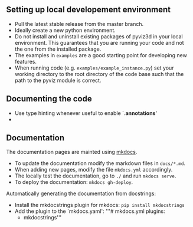

## Setting up local developement environment
- Pull the latest stable release from the master branch.
- Ideally create a new python environment.
- Do not install and uninstall existing packages of pyviz3d in your local environment. This guarantees that you are running your code and not the one from the installed package.
- The examples in `examples` are a good starting point for developing new features.
- When running code (e.g. `examples/example_instance.py`) set your working directory to the root directory of the code base such that the path to the pyviz module is correct.

## Documenting the code
- Use type hinting whenever useful to enable `<name>.__annotations__'
- 

## Documentation
The documentation pages are mainted using [mkdocs](https://www.mkdocs.org/).

* To update the documentation modify the markdown files in `docs/*.md`.
* When adding new pages, modify the file `mkdocs.yml` accordingly.
* The locally test the documentation, go to `./` and run `mkdocs serve`. 
* To deploy the documentation: `mkdocs gh-deploy`.

Automatically generating the documentation from docstrings:

* Install the mkdocstrings plugin for mkdocs: `pip install mkdocstrings`
* Add the plugin to the `mkdocs.yaml':
'''# mkdocs.yml
plugins:
  - mkdocstrings'''
